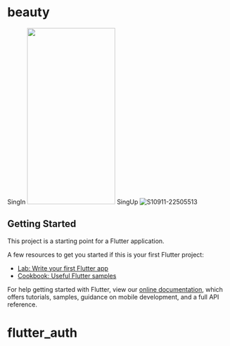 # beauty
SingIn 
<img src="https://user-images.githubusercontent.com/48431147/132960586-61f48ee0-ffd2-4a33-b8b4-60641d2cdaa1.png" width="200" height="400" />
SingUp
![S10911-22505513](https://user-images.githubusercontent.com/48431147/132960589-45cd8034-4f15-4932-8cfe-7774db9abcb4.png)

## Getting Started

This project is a starting point for a Flutter application.

A few resources to get you started if this is your first Flutter project:

- [Lab: Write your first Flutter app](https://flutter.dev/docs/get-started/codelab)
- [Cookbook: Useful Flutter samples](https://flutter.dev/docs/cookbook)

For help getting started with Flutter, view our
[online documentation](https://flutter.dev/docs), which offers tutorials,
samples, guidance on mobile development, and a full API reference.






# flutter_auth
 
